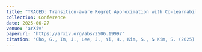 ```yaml
---
title: "TRACED: Transition-aware Regret Approximation with Co-learnability for Environment Design"
collection: Conference
date: 2025-06-27
venue: 'arXiv'
paperurl: 'https://arxiv.org/abs/2506.19997'
citation: 'Cho, G., Im, J., Lee, J., Yi, H., Kim, S., & Kim, S. (2025). TRACED: Transition-aware Regret Approximation with Co-learnability for Environment Design. arXiv'
---
```

